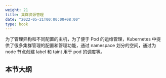 ```yaml
---
weight: 21
title: 集群资源管理
date: "2022-05-21T00:00:00+08:00"
type: book
---
```


为了管理异构和不同配置的主机，为了便于 Pod 的运维管理，Kubernetes 中提供了很多集群管理的配置和管理功能，通过 namespace 划分的空间，通过为 node 节点创建 label 和 taint 用于 pod 的调度等。

## 本节大纲
